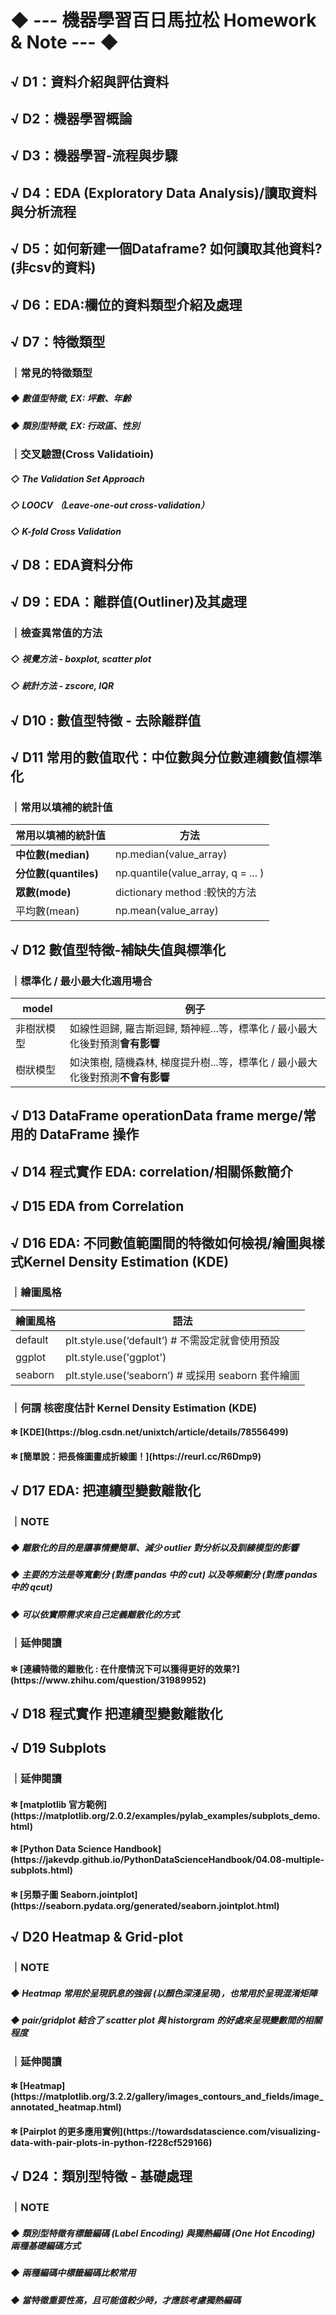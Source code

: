 # ◆ --- 機器學習百日馬拉松 Homework & Note --- ◆

<h2> √ D1：資料介紹與評估資料  </h2>
<h2> √ D2：機器學習概論       </h2>
<h2> √ D3：機器學習-流程與步驟      </h2>
<h2> √ D4：EDA (Exploratory Data Analysis)/讀取資料與分析流程       </h2>
<h2> √ D5：如何新建一個Dataframe? 如何讀取其他資料?(非csv的資料)       </h2>
<h2> √ D6：EDA:欄位的資料類型介紹及處理       </h2>

<h2> √ D7：特徵類型    </h2>
<h3> ｜常見的特徵類型  </h3> 
  <h5> ◆ 數值型特徵, EX: 坪數、年齡 </h5>
  <h5> ◆ 類別型特徵, EX: 行政區、性別 </h5>
   
<h3> ｜交叉驗證(Cross Validatioin) </h3>
  <h5> ◇ The Validation Set Approach </h5>
  <h5> ◇ LOOCV （Leave-one-out cross-validation） </h5>
  <h5> ◇ K-fold Cross Validation </h5>
  

<h2> √ D8：EDA資料分佈    </h2>
<h2> √ D9：EDA：離群值(Outliner)及其處理    </h2>
<h3> ｜檢查異常值的方法 </h3>
  <h5> ◇ 視覺方法 - boxplot, scatter plot </h5>
  <h5>    ◇  統計方法 - zscore, IQR  </h5>
  
<h2> √ D10 : 數值型特徵 - 去除離群值 </h2>
<h2> √ D11 常用的數值取代：中位數與分位數連續數值標準化 </h2>
<h3> ｜常用以填補的統計值 </h3>

| 常用以填補的統計值 | 方法     |
| --- | --- |
| **中位數(median)** | np.median(value_array) |
| **分位數(quantiles)** | np.quantile(value_array, q = ... ) |
| **眾數(mode)** | dictionary method :較快的方法 |
| 平均數(mean) | np.mean(value_array) |

<h2> √ D12 數值型特徵-補缺失值與標準化 </h2>
<h3> ｜標準化 / 最小最大化適用場合 </h3>

| model | 例子 |
| --- | --- |
| 非樹狀模型 | 如線性迴歸, 羅吉斯迴歸, 類神經...等，標準化 / 最小最大化後對預測**會有影響** |
| 樹狀模型 | 如決策樹, 隨機森林, 梯度提升樹...等，標準化 / 最小最大化後對預測**不會有影響** |

<h2> √ D13 DataFrame operationData frame merge/常用的 DataFrame 操作 </h2>
<h2> √ D14 程式實作 EDA: correlation/相關係數簡介 </h2>
<h2> √ D15 EDA from Correlation </h2>
<h2> √ D16 EDA: 不同數值範圍間的特徵如何檢視/繪圖與樣式Kernel Density Estimation (KDE) </h2>

<h3> ｜繪圖風格 </h3>

| 繪圖風格 | 語法 |
| --- | --- |
| default | plt.style.use(‘default’) # 不需設定就會使用預設 |
| ggplot | plt.style.use('ggplot') |
| seaborn | plt.style.use(‘seaborn’) # 或採用 seaborn 套件繪圖 |

<h3> ｜何謂 核密度估計 Kernel Density Estimation (KDE) </h3>
<h4> ✻ [KDE](https://blog.csdn.net/unixtch/article/details/78556499) </h4>
<h4> ✻ [簡單說：把長條圖畫成折線圖！](https://reurl.cc/R6Dmp9) </h4>

<h2> √ D17 EDA: 把連續型變數離散化 </h2>
<h3> ｜NOTE </h3>
  <h5> ◆ 離散化的目的是讓事情變簡單、減少 outlier 對分析以及訓練模型的影響 </h5>
  <h5> ◆ 主要的方法是等寬劃分 (對應 pandas 中的 cut) 以及等頻劃分 (對應 pandas 中的 qcut) </h5>
  <h5> ◆ 可以依實際需求來自己定義離散化的方式 </h5>
  
<h3> ｜延伸閱讀 </h3>
<h4> ✻ [連續特徵的離散化 : 在什麼情況下可以獲得更好的效果?](https://www.zhihu.com/question/31989952) </h4>

<h2> √ D18 程式實作 把連續型變數離散化 </h2>
<h2> √ D19 Subplots </h2>
<h3> ｜延伸閱讀 </h3>
<h4> ✻ [matplotlib 官方範例](https://matplotlib.org/2.0.2/examples/pylab_examples/subplots_demo.html) </h4>
<h4> ✻ [Python Data Science Handbook](https://jakevdp.github.io/PythonDataScienceHandbook/04.08-multiple-subplots.html) </h4>
<h4> ✻ [另類子圖 Seaborn.jointplot](https://seaborn.pydata.org/generated/seaborn.jointplot.html) </h4>

<h2> √ D20 Heatmap & Grid-plot </h2>
<h3> ｜NOTE </h3>
  <h5> ◆ Heatmap 常用於呈現訊息的強弱 (以顏色深淺呈現)，也常用於呈現混淆矩陣 </h5>
  <h5> ◆ pair/gridplot 結合了 scatter plot 與 historgram 的好處來呈現變數間的相關程度 </h5>
  
<h3> ｜延伸閱讀 </h3>
<h4> ✻ [Heatmap](https://matplotlib.org/3.2.2/gallery/images_contours_and_fields/image_annotated_heatmap.html) </h4>
<h4> ✻ [Pairplot 的更多應用實例](https://towardsdatascience.com/visualizing-data-with-pair-plots-in-python-f228cf529166) </h4>

<h2> √ D24：類別型特徵 - 基礎處理 </h2>
<h3> ｜NOTE </h3>
  <h5> ◆ 類別型特徵有標籤編碼 (Label Encoding) 與獨熱編碼 (One Hot Encoding) 兩種基礎編碼方式 </h5>
  <h5> ◆ 兩種編碼中標籤編碼比較常用 </h5>
  <h5> ◆ 當特徵重要性高，且可能值較少時，才應該考慮獨熱編碼 </h5>



     
